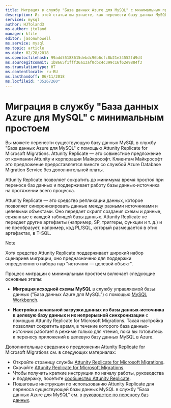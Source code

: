 ```yaml
---
title: Миграция в службу "База данных Azure для MySQL" с минимальным простоем
description: Из этой статьи вы узнаете, как перенести базу данных MySQL в службу "База данных Azure для MySQL" с минимальным простоем и настроить начальную загрузку данных из базы данных-источника в целевую базу данных, а также их непрерывную синхронизацию с помощью Attunity Replicate for Microsoft Migrations.
services: mysql
author: HJToland3
ms.author: jtoland
manager: kfile
editor: jasonwhowell
ms.service: mysql
ms.topic: article
ms.date: 02/28/2018
ms.openlocfilehash: 99add55188615debdc96b6cfc8b21e34552fd9d4
ms.sourcegitcommit: 1b8665f1fff36a13af0cbc4c399c16f62e9884f3
ms.translationtype: HT
ms.contentlocale: ru-RU
ms.lasthandoff: 06/11/2018
ms.locfileid: "35267260"
---
```

# <a name="minimal-downtime-migration-to-azure-database-for-mysql"></a>Миграция в службу "База данных Azure для MySQL" с минимальным простоем
Вы можете перенести существующую базу данных MySQL в службу "База данных Azure для MySQL" с помощью Attunity Replicate for Microsoft Migrations. Attunity Replicate — это совместное предложение от компании Attunity и корпорации Майкрософт. Клиентам Майкрософт это предложение предоставляется вместе со службой Azure Database Migration Service без дополнительной платы. 

Attunity Replicate позволяет сократить до минимума время простоя при переносе баз данных и поддерживает работу базы данных-источника на протяжении всего процесса.

Attunity Replicate — это средство репликации данных, которое позволяет синхронизировать данные между разными источниками и целевыми объектами. Оно передает скрипт создания схемы и данные, связанные с каждой таблицей базы данных. Attunity Replicate не передает другие артефакты (например, SP, триггеры, функции и т. д.) и не преобразует, например, код PL/SQL, который размещается в этих артефактах, в T-SQL.

> [!NOTE]
> Хотя средство Attunity Replicate поддерживает широкий набор сценариев миграции, оно предназначено для поддержки определенного набора пар "источник — целевой объект".

Процесс миграции с минимальным простоем включает следующие основные этапы:

* **Миграция исходной схемы MySQL** в службу управляемой базы данных ("База данных Azure для MySQL") с помощью [MySQL Workbench](https://www.mysql.com/products/workbench/).

* **Настройка начальной загрузки данных из базы данных-источника в целевую базу данных и их непрерывной синхронизации** с помощью Attunity Replicate for Microsoft Migrations. Такая настройка позволяет сократить время, в течение которого база данных-источник работает в режиме только для чтения, пока вы готовитесь к переносу приложений в целевую базу данных MySQL в Azure.

Дополнительные сведения о предложении Attunity Replicate for Microsoft Migrations см. в следующих материалах:
 - Откройте страницу службы [Attunity Replicate for Microsoft Migrations](https://aka.ms/attunity-replicate).
 - Скачайте [Attunity Replicate for Microsoft Migrations](http://discover.attunity.com/download-replicate-microsoft-lp6657.html).
 - Чтобы получить краткие инструкции по началу работы, руководства и поддержку, посетите [сообщество Attunity Replicate](https://aka.ms/attunity-community).
 - Пошаговые инструкции по использованию Attunity Replicate для переноса существующей базы данных MySQL в службу "База данных Azure для MySQL" см. в [руководстве по переносу баз данных](https://datamigration.microsoft.com/scenario/mysql-to-azuremysql).